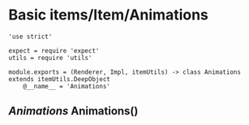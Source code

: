 Basic items/Item/Animations
===========================

	'use strict'

	expect = require 'expect'
	utils = require 'utils'

	module.exports = (Renderer, Impl, itemUtils) -> class Animations extends itemUtils.DeepObject
		@__name__ = 'Animations'

*Animations* Animations()
-------------------------

